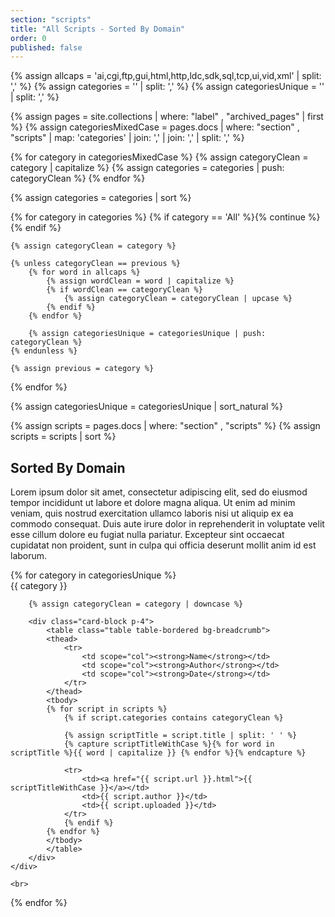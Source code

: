 ```yaml
---
section: "scripts"
title: "All Scripts - Sorted By Domain"
order: 0
published: false
---
```


{% assign allcaps = 'ai,cgi,ftp,gui,html,http,ldc,sdk,sql,tcp,ui,vid,xml' | split: ',' %}
{% assign categories = '' | split: ',' %}
{% assign categoriesUnique = '' | split: ',' %}

{% assign pages = site.collections | where: "label" , "archived_pages" | first %}
{% assign categoriesMixedCase = pages.docs | where: "section" , "scripts" | map: 'categories' | join: ',' | join: ',' | split: ',' %}

{% for category in categoriesMixedCase %}
    {% assign categoryClean = category | capitalize %}
    {% assign categories = categories | push: categoryClean %}
{% endfor %}

{% assign categories = categories | sort %}

{% for category in categories %}
    {% if category == 'All' %}{% continue %}{% endif %}
    
    {% assign categoryClean = category %}
    
    {% unless categoryClean == previous %}
        {% for word in allcaps %}
            {% assign wordClean = word | capitalize %}
            {% if wordClean == categoryClean %}
                {% assign categoryClean = categoryClean | upcase %}
            {% endif %}
        {% endfor %}
        
        {% assign categoriesUnique = categoriesUnique | push: categoryClean %}
    {% endunless %}
    
    {% assign previous = category %}
{% endfor %}

{% assign categoriesUnique = categoriesUnique | sort_natural %}

{% assign scripts = pages.docs | where: "section" , "scripts" %}
{% assign scripts = scripts | sort %}

## Sorted By Domain

Lorem ipsum dolor sit amet, consectetur adipiscing elit, sed do eiusmod tempor incididunt ut labore et dolore magna aliqua. Ut enim ad minim veniam, quis nostrud exercitation ullamco laboris nisi ut aliquip ex ea commodo consequat. Duis aute irure dolor in reprehenderit in voluptate velit esse cillum dolore eu fugiat nulla pariatur. Excepteur sint occaecat cupidatat non proident, sunt in culpa qui officia deserunt mollit anim id est laborum.

<div class="row">
{% for category in categoriesUnique %}
<div class="col-12">
    <div class="card">
        <div class="card-header">
        {{ category }}
        </div>
        
        {% assign categoryClean = category | downcase %}
        
        <div class="card-block p-4">
            <table class="table table-bordered bg-breadcrumb">
            <thead>
                <tr>
                    <td scope="col"><strong>Name</strong></td>
                    <td scope="col"><strong>Author</strong></td>
                    <td scope="col"><strong>Date</strong></td>
                </tr>
            </thead>
            <tbody>
            {% for script in scripts %}
                {% if script.categories contains categoryClean %}
                
                {% assign scriptTitle = script.title | split: ' ' %}
                {% capture scriptTitleWithCase %}{% for word in scriptTitle %}{{ word | capitalize }} {% endfor %}{% endcapture %}
                
                <tr>
                    <td><a href="{{ script.url }}.html">{{ scriptTitleWithCase }}</a></td>
                    <td>{{ script.author }}</td>
                    <td>{{ script.uploaded }}</td>
                </tr>
                {% endif %}
            {% endfor %}
            </tbody>
            </table>
        </div>
    </div>
    
    <br>
</div>
{% endfor %}
</div>